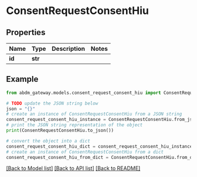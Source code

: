 # ConsentRequestConsentHiu


## Properties

Name | Type | Description | Notes
------------ | ------------- | ------------- | -------------
**id** | **str** |  | 

## Example

```python
from abdm_gateway.models.consent_request_consent_hiu import ConsentRequestConsentHiu

# TODO update the JSON string below
json = "{}"
# create an instance of ConsentRequestConsentHiu from a JSON string
consent_request_consent_hiu_instance = ConsentRequestConsentHiu.from_json(json)
# print the JSON string representation of the object
print(ConsentRequestConsentHiu.to_json())

# convert the object into a dict
consent_request_consent_hiu_dict = consent_request_consent_hiu_instance.to_dict()
# create an instance of ConsentRequestConsentHiu from a dict
consent_request_consent_hiu_from_dict = ConsentRequestConsentHiu.from_dict(consent_request_consent_hiu_dict)
```
[[Back to Model list]](../README.md#documentation-for-models) [[Back to API list]](../README.md#documentation-for-api-endpoints) [[Back to README]](../README.md)


